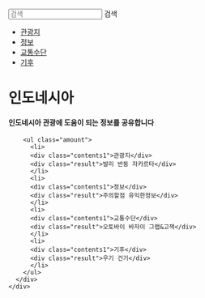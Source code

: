 <html lang="ko">
<head>
  <link href="https://fonts.googleapis.com/css2?family=Noto+Sans+KR:wght@300;400&display=swap" rel="stylesheet">
  <link rel="stylesheet" type="text/css" href="style.css">
</head>
<body>
  <div class="wrap">
    <div class="intro_bg">
      <div class="header">
        <div class="searchArea">
          <form>
            <input type="search" placeholder="검색">
            <span>검색</span>
          </form>
        </div>
        <ul class="nav">
          <li><a href="#">관광지</a></li>
          <li><a href="#">정보</a></li>
          <li><a href="#">교통수단</a></li>
          <li><a href="#">기후</a></li>  
        </ul>
      </div>
      <div class="intro_text">
        <h1>인도네시아</h1>
        <h4>인도네시아 관광에 도움이 되는 정보를 공유합니다</h4>
        
        <ul class="amount"> 
          <li>
          <div class="contents1">관광지</div>
          <div class="result">발리 반둥 자카르타</div>
          </li>
          <li>
          <div class="contents1">정보</div>
          <div class="result">주의할점 유익한정보</div>
          </li>
          <li>
          <div class="contents1">교통수단</div>
          <div class="result">오토바이 바자이 그랩&고잭</div>
          </li>
          <li>
          <div class="contents1">기후</div>
          <div class="result">우기 건기</div>
          </li>  
        </ul>
      </div>
    </div>
  </div>
</body>
</html>
